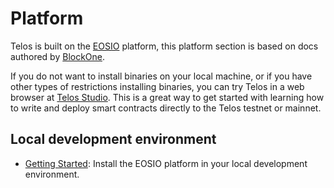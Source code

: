# Platform

Telos is built on the [EOSIO](https://eos.io) platform, this platform section is based on docs authored by [BlockOne](https://block.one).

If you do not want to install binaries on your local machine, or if you have other types of restrictions installing binaries, you can try Telos in a web browser at [Telos Studio](https://studio.telos.net). This is a great way to get started with learning how to write and deploy smart contracts directly to the Telos testnet or mainnet.

## Local development environment

* [Getting Started](development-environment/prerequisites.md): Install the EOSIO platform in your local development environment.

